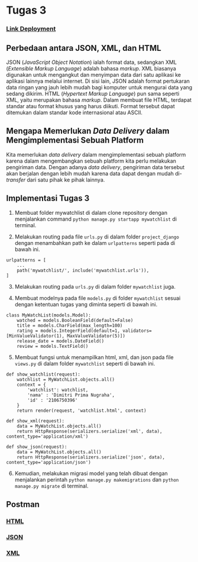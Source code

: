 # Tugas 3

### [Link Deployment](https://tutu-2.herokuapp.com/mywatchlist/html/)

## Perbedaan antara JSON, XML, dan HTML
JSON (_JavaScript Object Notation_) ialah format data, sedangkan XML (_Extensible Markup Language_) adalah bahasa _markup_. XML biasanya digunakan untuk mengangkut dan menyimpan data dari satu aplikasi ke aplikasi lainnya melalui internet. Di sisi lain, JSON adalah format pertukaran data ringan yang jauh lebih mudah bagi komputer untuk mengurai data yang sedang dikirim. HTML (_Hypertext Markup Language_) pun sama seperti XML, yaitu merupakan bahasa _markup_. Dalam membuat file HTML, terdapat standar atau format khusus yang harus diikuti. Format tersebut dapat ditemukan dalam standar kode internasional atau ASCII.

## Mengapa Memerlukan _Data Delivery_ dalam Mengimplementasi Sebuah Platform
Kita memerlukan _data delivery_ dalam mengimplementasi sebuah platform karena dalam mengembangkan sebuah platform kita perlu melakukan pengiriman data. Dengan adanya _data delivery_, pengiriman data tersebut akan berjalan dengan lebih mudah karena data dapat dengan mudah di-_transfer_ dari satu pihak ke pihak lainnya.

## Implementasi Tugas 3
1. Membuat folder mywatchlist di dalam clone repository dengan menjalankan command `python manage.py startapp mywatchlist` di terminal.

2. Melakukan routing pada file `urls.py` di dalam folder `project_django` dengan menambahkan path ke dalam `urlpatterns` seperti pada di bawah ini.
```
urlpatterns = [
    ...
    path('mywatchlist/', include('mywatchlist.urls')),
]
```

3. Melakukan routing pada `urls.py` di dalam folder `mywatchlist` juga.

4. Membuat modelnya pada file `models.py` di folder `mywatchlist` sesuai dengan ketentuan tugas yang diminta seperti di bawah ini.
```
class MyWatchList(models.Model):
    watched = models.BooleanField(default=False)
    title = models.CharField(max_length=100)
    rating = models.IntegerField(default=1, validators=[MinValueValidator(1), MaxValueValidator(5)])
    release_date = models.DateField()
    review = models.TextField()
```

5. Membuat fungsi untuk menampilkan html, xml, dan json pada file `views.py` di dalam folder `mywatchlist` seperti di bawah ini.
```
def show_watchlist(request):
    watchlist = MyWatchList.objects.all()
    context = {
        'watchlist': watchlist,
        'nama' : 'Dimitri Prima Nugraha',
        'id' : '2106750396'
    }
    return render(request, 'watchlist.html', context)
```
```
def show_xml(request):
    data = MyWatchList.objects.all()
    return HttpResponse(serializers.serialize('xml', data), content_type='application/xml')
```
```
def show_json(request):
    data = MyWatchList.objects.all()
    return HttpResponse(serializers.serialize('json', data), content_type='application/json')
```

6. Kemudian, melakukan migrasi model yang telah dibuat dengan menjalankan perintah `python manage.py makemigrations` dan `python manage.py migrate` di terminal.

## Postman
### [HTML](mywatchlist/html_tugas3.jpg)
### [JSON](mywatchlist/json_tugas3.jpg)
### [XML](mywatchlist/xml_tugas3.jpg)
